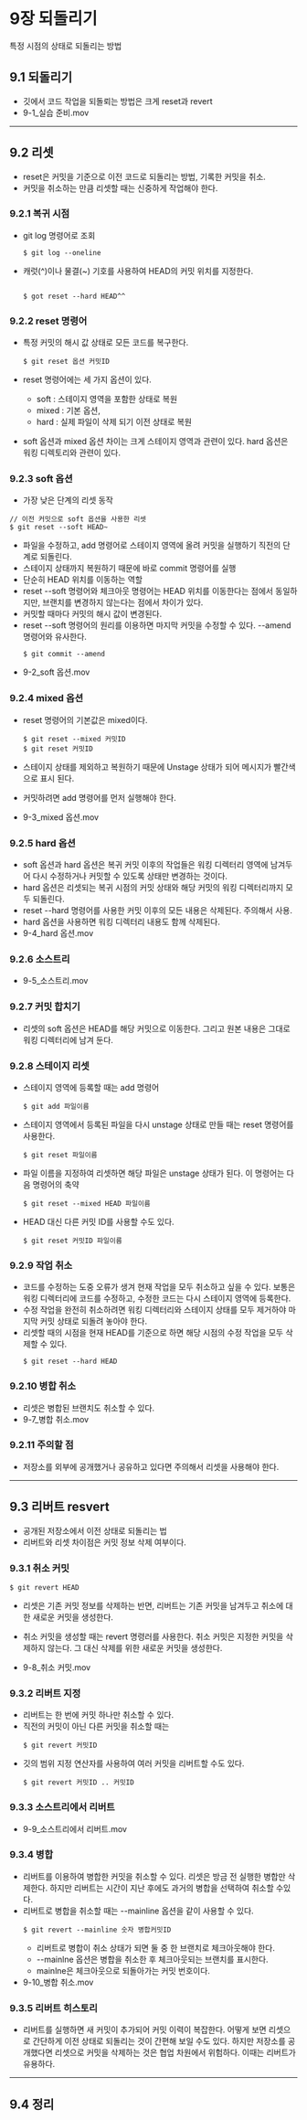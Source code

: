 # 9장 되돌리기

특정 시점의 상태로 되돌리는 방법

## 9.1 되돌리기

-   깃에서 코드 작업을 되돌뢰는 방법은 크게 reset과 revert
-   9-1\_실습 준비.mov

---

## 9.2 리셋

-   reset은 커밋을 기준으로 이전 코드로 되돌리는 방법, 기록한 커밋을 취소.
-   커밋을 취소하는 만큼 리셋할 때는 신중하게 작업해야 한다.

### 9.2.1 복귀 시점

-   git log 명령어로 조회

    ```
    $ git log --oneline
    ```

-   캐럿(^)이나 물결(~) 기호를 사용하여 HEAD의 커밋 위치를 지정한다.

    ```

    $ got reset --hard HEAD^^
    ```

### 9.2.2 reset 명령어

-   특정 커밋의 해시 값 상태로 모든 코드를 복구한다.

    ```
    $ git reset 옵션 커밋ID
    ```

-   reset 명령어에는 세 가지 옵션이 있다.
    -   soft : 스테이지 영역을 포함한 상태로 복원
    -   mixed : 기본 옵션,
    -   hard : 실제 파일이 삭제 되기 이전 상태로 복원
-   soft 옵션과 mixed 옵션 차이는 크게 스테이지 영역과 관련이 있다. hard 옵션은 워킹 디렉토리와 관련이 있다.

### 9.2.3 soft 옵션

-   가장 낮은 단계의 리셋 동작

```
// 이전 커밋으로 soft 옵션을 사용한 리셋
$ git reset --soft HEAD~
```

-   파일을 수정하고, add 명령어로 스테이지 영역에 올려 커밋을 실행하기 직전의 단계로 되돌린다.
-   스테이지 상태까지 복원하기 때문에 바로 commit 명령어를 실행
-   단순히 HEAD 위치를 이동하는 역할
-   reset --soft 명령어와 체크아웃 명령어는 HEAD 위치를 이동한다는 점에서 동일하지만, 브랜치를 변경하지 않는다는 점에서 차이가 있다.
-   커밋할 때마다 커밋의 해시 값이 변경된다.
-   reset --soft 명령어의 원리를 이용하면 마지막 커밋을 수정할 수 있다. --amend 명령어와 유사한다.
    ```
    $ git commit --amend
    ```
-   9-2_soft 옵션.mov

### 9.2.4 mixed 옵션

-   reset 명령어의 기본값은 mixed이다.

    ```
    $ git reset --mixed 커밋ID
    $ git reset 커밋ID
    ```

-   스테이지 상태를 제외하고 복원하기 때문에 Unstage 상태가 되어 메시지가 빨간색으로 표시 된다.
-   커밋하려면 add 명령어를 먼저 실행해야 한다.
-   9-3_mixed 옵션.mov

### 9.2.5 hard 옵션

-   soft 옵션과 hard 옵션은 복귀 커밋 이후의 작업들은 워킹 디렉터리 영역에 남겨두어 다시 수정하거나 커밋할 수 있도록 상태만 변경하는 것이다.
-   hard 옵션은 리셋되는 복귀 시점의 커밋 상태와 해당 커밋의 워킹 디렉터리까지 모두 되돌린다.
-   reset --hard 명령어를 사용한 커밋 이후의 모든 내용은 삭제된다. 주의해서 사용.
-   hard 옵션을 사용하면 워킹 디렉터리 내용도 함께 삭제된다.
-   9-4_hard 옵션.mov

### 9.2.6 소스트리

-   9-5\_소스트리.mov

### 9.2.7 커밋 합치기

-   리셋의 soft 옵션은 HEAD를 해당 커밋으로 이동한다. 그리고 원본 내용은 그대로 워킹 디렉터리에 남겨 둔다.

### 9.2.8 스테이지 리셋

-   스테이지 영역에 등록할 때는 add 명령어
    ```
    $ git add 파일이름
    ```
-   스테이지 영역에서 등록된 파일을 다시 unstage 상태로 만들 때는 reset 명령어를 사용한다.
    ```
    $ git reset 파일이름
    ```
-   파일 이름을 지정하여 리셋하면 해당 파일은 unstage 상태가 된다. 이 명령어는 다음 명령어의 축약
    ```
    $ git reset --mixed HEAD 파일이름
    ```
-   HEAD 대신 다른 커밋 ID를 사용할 수도 있다.
    ```
    $ git reset 커밋ID 파일이름
    ```

### 9.2.9 작업 취소

-   코드를 수정하는 도중 오류가 생겨 현재 작업을 모두 취소하고 싶을 수 있다. 보통은 워킹 디렉터리에 코드를 수정하고, 수정한 코드는 다시 스테이지 영역에 등록한다.
-   수정 작업을 완전히 취소하려면 워킹 디렉터리와 스테이지 상태를 모두 제거하야 마지막 커밋 상태로 되돌려 놓아야 한다.
-   리셋할 때의 시점을 현재 HEAD를 기준으로 하면 해당 시점의 수정 작업을 모두 삭제할 수 있다.
    ```
    $ git reset --hard HEAD
    ```

### 9.2.10 병합 취소

-   리셋은 병합된 브랜치도 취소할 수 있다.
-   9-7\_병합 취소.mov

### 9.2.11 주의할 점

-   저장소를 외부에 공개했거나 공유하고 있다면 주의해서 리셋을 사용해야 한다.

---

## 9.3 리버트 resvert

-   공개된 저장소에서 이전 상태로 되돌리는 법
-   리버트와 리셋 차이점은 커밋 정보 삭제 여부이다.

### 9.3.1 취소 커밋

```
$ git revert HEAD
```

-   리셋은 기존 커밋 정보를 삭제하는 반면, 리버트는 기존 커밋을 남겨두고 취소에 대한 새로운 커밋을 생성한다.
-   취소 커밋을 생성할 때는 revert 명령러를 사용한다. 취소 커밋은 지정한 커밋을 삭제하지 않는다. 그 대신 삭제를 위한 새로운 커밋을 생성한다.

-   9-8\_취소 커밋.mov

### 9.3.2 리버트 지정

-   리버트는 한 번에 커밋 하나만 취소할 수 있다.
-   직전의 커밋이 아닌 다른 커밋을 취소할 때는
    ```
    $ git revert 커밋ID
    ```
-   깃의 범위 지정 연산자를 사용하여 여러 커밋을 리버트할 수도 있다.
    ```
    $ git revert 커밋ID .. 커밋ID
    ```

### 9.3.3 소스트리에서 리버트

-   9-9\_소스트리에서 리버트.mov

### 9.3.4 병합

-   리버트를 이용하여 병합한 커밋을 취소할 수 있다. 리셋은 방금 전 실행한 병합만 삭제한다. 하지만 리버트는 시간이 지난 후에도 과거의 병합을 선택하여 취소할 수있다.
-   리버트로 병합을 취소할 때는 --mainline 옵션을 같이 사용할 수 있다.
    ```
    $ git revert --mainline 숫자 병합커밋ID
    ```
    -   리버트로 병합이 취소 상태가 되면 둘 중 한 브랜치로 체크아웃해야 한다.
    -   --mainlne 옵션은 병합을 취소한 후 체크아웃되는 브랜치를 표시한다.
    -   mainlne은 체크아웃으로 되돌아가는 커밋 번호이다.
-   9-10\_병합 취소.mov

### 9.3.5 리버트 히스토리

-   리버트를 실행하면 새 커밋이 추가되어 커밋 이력이 복잡한다. 어떻게 보면 리셋으로 간단하게 이전 상태로 되돌리는 것이 간편해 보일 수도 있다. 하지만 저장소를 공개했다면 리셋으로 커밋을 삭제하는 것은 협업 차원에서 위험하다. 이때는 리버트가 유용하다.

---

## 9.4 정리
